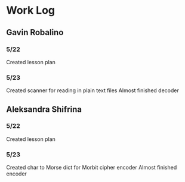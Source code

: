 # Work Log

## Gavin Robalino

### 5/22

Created lesson plan

### 5/23

Created scanner for reading in plain text files
Almost finished decoder


## Aleksandra Shifrina

### 5/22

Created lesson plan

### 5/23

Created char to Morse dict for Morbit cipher encoder
Almost finished encoder
